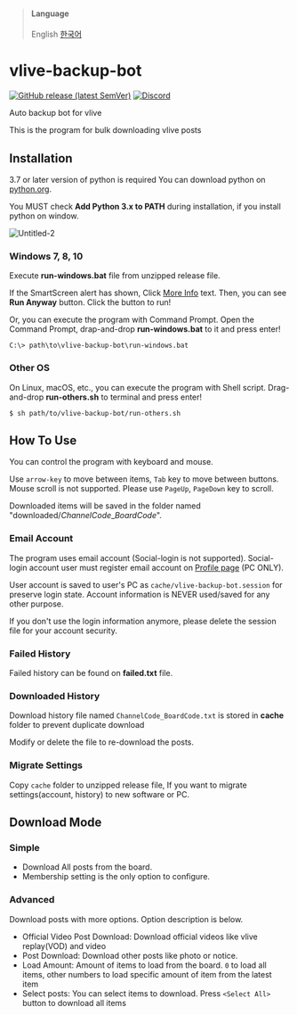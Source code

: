 > #### Language
> English [한국어](README.KR.md)

# vlive-backup-bot

[![GitHub release (latest SemVer)](https://img.shields.io/github/v/release/box-archived/vlive-backup)](https://github.com/box-archived/vlive-backup/releases)
[![Discord](https://img.shields.io/discord/824605893885820939)](https://discord.gg/84sVr2mQKX)

Auto backup bot for vlive

This is the program for bulk downloading vlive posts

## Installation

3.7 or later version of python is required You can download python on [python.org](https://www.python.org/downloads/).

You MUST check __Add Python 3.x to PATH__ during installation, if you install python on window.

![Untitled-2](https://user-images.githubusercontent.com/76082716/112562713-4488a880-8e1b-11eb-9a8b-fce406cd4957.jpg)

### Windows 7, 8, 10

Execute __run-windows.bat__ file from unzipped release file.

If the SmartScreen alert has shown, Click <u>More Info</u> text. Then, you can see **Run Anyway** button. Click the
button to run!

Or, you can execute the program with Command Prompt. Open the Command Prompt, drap-and-drop __run-windows.bat__ to it and press
enter!

```console
C:\> path\to\vlive-backup-bot\run-windows.bat
```

### Other OS

On Linux, macOS, etc., you can execute the program with Shell script. Drag-and-drop __run-others.sh__ to terminal and press
enter!

```console
$ sh path/to/vlive-backup-bot/run-others.sh
```

## How To Use

You can control the program with keyboard and mouse.

Use `arrow-key` to move between items, `Tab` key to move between buttons. Mouse scroll is not supported. Please
use `PageUp`, `PageDown` key to scroll.

Downloaded items will be saved in the folder named "downloaded/*ChannelCode*_*BoardCode*".

### Email Account

The program uses email account (Social-login is not supported). Social-login account user must register email account
on [Profile page](https://www.vlive.tv/my/profile) (PC ONLY).

User account is saved to user's PC as `cache/vlive-backup-bot.session` for preserve login state. Account information is
NEVER used/saved for any other purpose.

If you don't use the login information anymore, please delete the session file for your account security.

### Failed History

Failed history can be found on __failed.txt__ file.

### Downloaded History

Download history file named `ChannelCode_BoardCode.txt` is stored in __cache__ folder to prevent duplicate download

Modify or delete the file to re-download the posts.

### Migrate Settings

Copy `cache` folder to unzipped release file, If you want to migrate settings(account, history) to new software or PC.

## Download Mode

### Simple

- Download All posts from the board.
- Membership setting is the only option to configure.

### Advanced

Download posts with more options. Option description is below.

- Official Video Post Download: Download official videos like vlive replay(VOD) and video
- Post Download: Download other posts like photo or notice.
- Load Amount: Amount of items to load from the board. `0` to load all items, other numbers to load specific amount of
  item from the latest item
- Select posts: You can select items to download. Press `<Select All>` button to download all items
